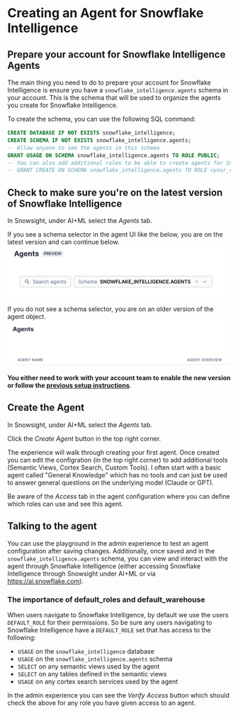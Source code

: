 # Creating an Agent for Snowflake Intelligence

## Prepare your account for Snowflake Intelligence Agents

The main thing you need to do to prepare your account for Snowflake Intelligence is ensure you have a `snowflake_intelligence.agents` schema in your account. This is the schema that will be used to organize the agents you create for Snowflake Intelligence. 

To create the schema, you can use the following SQL command:

```sql
CREATE DATABASE IF NOT EXISTS snowflake_intelligence;
CREATE SCHEMA IF NOT EXISTS snowflake_intelligence.agents;
-- Allow anyone to see the agents in this schema
GRANT USAGE ON SCHEMA snowflake_intelligence.agents TO ROLE PUBLIC;
-- You can also add additional roles to be able to create agents for Snowflake Intelligence
-- GRANT CREATE ON SCHEMA snowflake_intelligence.agents TO ROLE <your_role>;
```

## Check to make sure you're on the latest version of Snowflake Intelligence

In Snowsight, under AI+ML select the *Agents* tab.

If you see a schema selector in the agent UI like the below, you are on the latest version and can continue below.  
![new_ui](./assets/new_agent_ui.png)  

If you do not see a schema selector, you are on an older version of the agent object.  
![old_ui](./assets/old_agent_ui.png)  

**You either need to work with your account team to enable the new version or follow the [previous setup instructions](https://docs.google.com/document/d/1J1Mu-bo-F8EITmGET4-KaOUlqkIdyYG_Xmkt9I9kdXU/edit?tab=t.31gmj4wpslj7)**.

## Create the Agent

In Snowsight, under AI+ML select the *Agents* tab.

Click the *Create Agent* button in the top right corner.

The experience will walk through creating your first agent. Once created you can edit the configration (in the top right corner) to add additional tools (Semantic Views, Cortex Search, Custom Tools). I often start with a basic agent called "General Knowledge" which has no tools and can just be used to answer general questions on the underlying model (Claude or GPT).

Be aware of the *Access* tab in the agent configuration where you can define which roles can use and see this agent.

## Talking to the agent

You can use the playground in the admin experience to test an agent configuration after saving changes. Additionally, once saved and in the `snowflake_intelligence.agents` schema, you can view and interact with the agent through Snowflake Intelligence (either accessing Snowflake Intelligence through Snowsight under AI+ML or via https://ai.snowflake.com).

### The importance of default_roles and default_warehouse
When users navigate to Snowflake Intelligence, by default we use the users `DEFAULT_ROLE` for their permissions. So be sure any users navigating to Snowflake Intelligence have a `DEFAULT_ROLE` set that has access to the following:
- `USAGE` on the `snowflake_intelligence` database
- `USAGE` on the `snowflake_intelligence.agents` schema
- `SELECT` on any semantic views used by the agent
- `SELECT` on any tables defined in the semantic views
- `USAGE` on any cortex search services used by the agent

In the admin experience you can see the *Verify Access* button which should check the above for any role you have given access to an agent.
